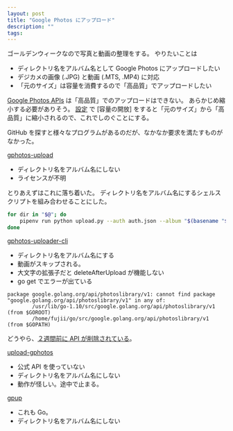```yaml
---
layout: post
title: "Google Photos にアップロード"
description: ""
tags: 
---
```


ゴールデンウィークなので写真と動画の整理をする。
やりたいことは

* ディレクトリ名をアルバム名として Google Photos にアップロードしたい
* デジカメの画像 (.JPG) と動画 (.MTS, .MP4) に対応
* 「元のサイズ」は容量を消費するので「高品質」でアップロードしたい

[Google Photos APIs](https://developers.google.com/photos/) は「高品質」でのアップロードはできない。
あらかじめ縮小する必要がありそう。
[設定](https://photos.google.com/settings) で [容量の開放] をすると「元のサイズ」から「高品質」に縮小されるので、これでしのぐことにする。

GitHub を探すと様々なプログラムがあるのだが、なかなか要求を満たすものがなかった。

[gphotos-upload](https://github.com/eshmu/gphotos-upload)

* ディレクトリ名をアルバム名にしない
* ライセンスが不明

とりあえずはこれに落ち着いた。
ディレクトリ名をアルバム名にするシェルスクリプトを組み合わせることにした。

~~~sh
for dir in "$@"; do
    pipenv run python upload.py --auth auth.json --album "$(basename "$dir")" "$dir"/*
done
~~~

[gphotos-uploader-cli](https://github.com/nmrshll/gphotos-uploader-cli)

* ディレクトリ名をアルバム名にする
* 動画がスキップされる。
* 大文字の拡張子だと deleteAfterUpload が機能しない
* go get でエラーが出ている

~~~
package google.golang.org/api/photoslibrary/v1: cannot find package "google.golang.org/api/photoslibrary/v1" in any of:
        /usr/lib/go-1.10/src/google.golang.org/api/photoslibrary/v1 (from $GOROOT)
        /home/fujii/go/src/google.golang.org/api/photoslibrary/v1 (from $GOPATH)
~~~

どうやら、[２週間前に API が削除されている](https://github.com/googleapis/google-api-go-client/commit/33b7e862cd15f81bfba1c95a4931360da0fece8c)。

[upload-gphotos](https://github.com/3846masa/upload-gphotos)

* 公式 API を使っていない
* ディレクトリ名をアルバム名にしない
* 動作が怪しい。途中で止まる。

[gpup](https://github.com/int128/gpup)

* これも Go。
* ディレクトリ名をアルバム名にしない
